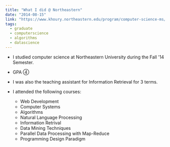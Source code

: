 ```yaml
---
title: "What I did @ Northeastern"
date: "2014-08-15"
link: "https://www.khoury.northeastern.edu/program/computer-science-ms/"
tags:  
  - graduate
  - computerscience
  - algorithms
  - datascience
---
```


- I studied computer science at Northeastern University during the Fall '14 Semester.

- GPA ④

- I was also the teaching assistant for Information Retrieval for 3 terms.

- I attended the following courses:
   + Web Development
   + Computer Systems
   + Algorithms
   + Natural Language Processing
   + Information Retrival
   + Data Mining Techniques
   + Parallel Data Processing with Map-Reduce
   + Programming Design Paradigm
     
